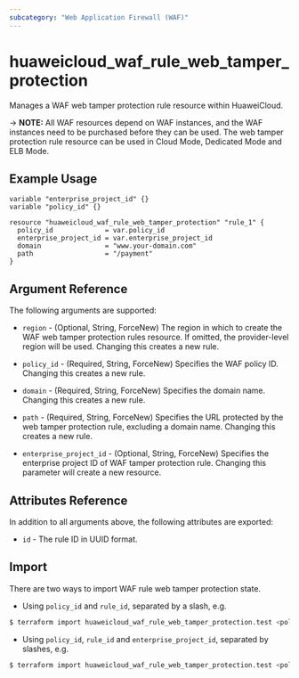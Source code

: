 ```yaml
---
subcategory: "Web Application Firewall (WAF)"
---
```


# huaweicloud_waf_rule_web_tamper_protection

Manages a WAF web tamper protection rule resource within HuaweiCloud.

-> **NOTE:** All WAF resources depend on WAF instances, and the WAF instances need to be purchased before they can be
used. The web tamper protection rule resource can be used in Cloud Mode, Dedicated Mode and ELB Mode.

## Example Usage

```hcl
variable "enterprise_project_id" {}
variable "policy_id" {}

resource "huaweicloud_waf_rule_web_tamper_protection" "rule_1" {
  policy_id             = var.policy_id
  enterprise_project_id = var.enterprise_project_id
  domain                = "www.your-domain.com"
  path                  = "/payment"
}
```

## Argument Reference

The following arguments are supported:

* `region` - (Optional, String, ForceNew) The region in which to create the WAF web tamper protection rules resource. If
  omitted, the provider-level region will be used. Changing this creates a new rule.

* `policy_id` - (Required, String, ForceNew) Specifies the WAF policy ID. Changing this creates a new rule.

* `domain` - (Required, String, ForceNew) Specifies the domain name. Changing this creates a new rule.

* `path` - (Required, String, ForceNew) Specifies the URL protected by the web tamper protection rule, excluding a
  domain name. Changing this creates a new rule.

* `enterprise_project_id` - (Optional, String, ForceNew) Specifies the enterprise project ID of WAF tamper protection
  rule. Changing this parameter will create a new resource.

## Attributes Reference

In addition to all arguments above, the following attributes are exported:

* `id` - The rule ID in UUID format.

## Import

There are two ways to import WAF rule web tamper protection state.

* Using `policy_id` and `rule_id`, separated by a slash, e.g.

```bash
$ terraform import huaweicloud_waf_rule_web_tamper_protection.test <policy_id>/<rule_id>
```

* Using `policy_id`, `rule_id` and `enterprise_project_id`, separated by slashes, e.g.

```bash
$ terraform import huaweicloud_waf_rule_web_tamper_protection.test <policy_id>/<rule_id>/<enterprise_project_id>
```
